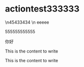 # actiontest333333
\n45433434
\n eeeee

 555555555555

 你好

 This is the content to write

 This is the content to write
